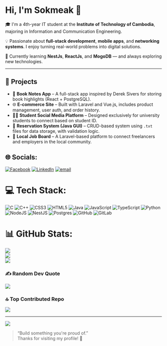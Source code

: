 # Hi, I'm Sokmeak 👋

🎓 I'm a 4th-year IT student at the **Institute of Technology of Cambodia**, majoring in Information and Communication Engineering.

💡 Passionate about **full-stack development**, **mobile apps**, and **networking systems**. I enjoy turning real-world problems into digital solutions.

🌱 Currently learning **NestJs**, **ReactJs**, and **MogoDB** — and always exploring new technologies.

---

## 📌 Projects

- 🔖 **Book Notes App** – A full-stack app inspired by Derek Sivers for storing book highlights (React + PostgreSQL).
- 🌐 **E-commerce Site** – Built with Laravel and Vue.js, includes product management, user auth, and order history.
- 🧑‍🎓 **Student Social Media Platform** – Designed exclusively for university students to connect based on student ID.
- 🔧 **Reservation System (Java GUI)** – CRUD-based system using `.txt` files for data storage, with validation logic.
- 📲 **Local Job Board** – A Laravel-based platform to connect freelancers and employers in the local community.



## 🌐 Socials:
[![Facebook](https://img.shields.io/badge/Facebook-%231877F2.svg?logo=Facebook&logoColor=white)](https://facebook.com/sok.meak.1376) [![LinkedIn](https://img.shields.io/badge/LinkedIn-%230077B5.svg?logo=linkedin&logoColor=white)](https://www.linkedin.com/in/sokmeak-saren-940a3123a/) [![email](https://img.shields.io/badge/Email-D14836?logo=gmail&logoColor=white)](mailto:saroussokmeak721@gmail.com) 

# 💻 Tech Stack:
![C](https://img.shields.io/badge/c-%2300599C.svg?style=for-the-badge&logo=c&logoColor=white) ![C++](https://img.shields.io/badge/c++-%2300599C.svg?style=for-the-badge&logo=c%2B%2B&logoColor=white) ![CSS3](https://img.shields.io/badge/css3-%231572B6.svg?style=for-the-badge&logo=css3&logoColor=white) ![HTML5](https://img.shields.io/badge/html5-%23E34F26.svg?style=for-the-badge&logo=html5&logoColor=white) ![Java](https://img.shields.io/badge/java-%23ED8B00.svg?style=for-the-badge&logo=openjdk&logoColor=white) ![JavaScript](https://img.shields.io/badge/javascript-%23323330.svg?style=for-the-badge&logo=javascript&logoColor=%23F7DF1E) ![TypeScript](https://img.shields.io/badge/typescript-%23007ACC.svg?style=for-the-badge&logo=typescript&logoColor=white) ![Python](https://img.shields.io/badge/python-3670A0?style=for-the-badge&logo=python&logoColor=ffdd54) ![NodeJS](https://img.shields.io/badge/node.js-6DA55F?style=for-the-badge&logo=node.js&logoColor=white) ![NestJS](https://img.shields.io/badge/nestjs-%23E0234E.svg?style=for-the-badge&logo=nestjs&logoColor=white) ![Postgres](https://img.shields.io/badge/postgres-%23316192.svg?style=for-the-badge&logo=postgresql&logoColor=white) ![GitHub](https://img.shields.io/badge/github-%23121011.svg?style=for-the-badge&logo=github&logoColor=white) ![GitLab](https://img.shields.io/badge/gitlab-%23181717.svg?style=for-the-badge&logo=gitlab&logoColor=white)
# 📊 GitHub Stats:
![](https://github-readme-stats.vercel.app/api?username=Sokmeak&theme=dark&hide_border=false&include_all_commits=false&count_private=false)<br/>
![](https://nirzak-streak-stats.vercel.app/?user=Sokmeak&theme=dark&hide_border=false)<br/>
![](https://github-readme-stats.vercel.app/api/top-langs/?username=Sokmeak&theme=dark&hide_border=false&include_all_commits=false&count_private=false&layout=compact)

### ✍️ Random Dev Quote
![](https://quotes-github-readme.vercel.app/api?type=horizontal&theme=radical)

### 🔝 Top Contributed Repo
![](https://github-contributor-stats.vercel.app/api?username=Sokmeak&limit=5&theme=default&combine_all_yearly_contributions=true)

---
[![](https://visitcount.itsvg.in/api?id=Sokmeak&icon=0&color=0)](https://visitcount.itsvg.in)

> “Build something you're proud of.”  
Thanks for visiting my profile! 🙏


